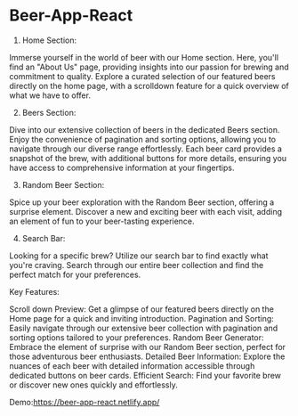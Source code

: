 # Beer-App-React


1. Home Section:

Immerse yourself in the world of beer with our Home section. Here, you'll find an "About Us" page, providing insights into our passion for brewing and commitment to quality.
Explore a curated selection of our featured beers directly on the home page, with a scrolldown feature for a quick overview of what we have to offer.

2. Beers Section:

Dive into our extensive collection of beers in the dedicated Beers section. Enjoy the convenience of pagination and sorting options, allowing you to navigate through our diverse range effortlessly.
Each beer card provides a snapshot of the brew, with additional buttons for more details, ensuring you have access to comprehensive information at your fingertips.

3. Random Beer Section:

Spice up your beer exploration with the Random Beer section, offering a surprise element. Discover a new and exciting beer with each visit, adding an element of fun to your beer-tasting experience.

4. Search Bar:

Looking for a specific brew? Utilize our search bar to find exactly what you're craving. Search through our entire beer collection and find the perfect match for your preferences.

Key Features:

Scroll down Preview: Get a glimpse of our featured beers directly on the Home page for a quick and inviting introduction.
Pagination and Sorting: Easily navigate through our extensive beer collection with pagination and sorting options tailored to your preferences.
Random Beer Generator: Embrace the element of surprise with our Random Beer section, perfect for those adventurous beer enthusiasts.
Detailed Beer Information: Explore the nuances of each beer with detailed information accessible through dedicated buttons on beer cards.
Efficient Search: Find your favorite brew or discover new ones quickly and effortlessly.

Demo:https://beer-app-react.netlify.app/
